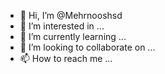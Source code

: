 - 👋 Hi, I’m @Mehrnooshsd
- 👀 I’m interested in ...
- 🌱 I’m currently learning ...
- 💞️ I’m looking to collaborate on ...
- 📫 How to reach me ...

<!---
Mehrnooshsd/Mehrnooshsd is a ✨ special ✨ repository because its `README.md` (this file) appears on your GitHub profile.
You can click the Preview link to take a look at your changes.
--->
